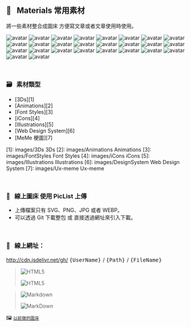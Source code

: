                               
## :art: &nbsp; Materials 常用素材
  將一些素材整合成圖床         方便寫文章或者文章使用時使用。

<img
  src="https://api.dicebear.com/6.x/pixel-art/svg?seed=INv1mh8&backgroundColor=0d177c&rotate=23&scale=68&radius=12&size=300"
  alt="avatar"
/>
<img
  src="https://api.dicebear.com/6.x/pixel-art/svg?seed=0JIZq68&backgroundColor=c92486&rotate=293&scale=184&radius=12&size=300"
  alt="avatar"
/>
<img
  src="https://api.dicebear.com/6.x/pixel-art/svg?seed=rNRZDf8&backgroundColor=2e7725&rotate=98&scale=117&radius=12&size=300"
  alt="avatar"
/>
<img
  src="https://api.dicebear.com/6.x/pixel-art/svg?seed=SFXw3a8&backgroundColor=b895f8&rotate=317&scale=116&radius=12&size=300"
  alt="avatar"
/>
<img
  src="https://api.dicebear.com/6.x/pixel-art/svg?seed=OSVEHF8&backgroundColor=3d0560&rotate=279&scale=182&radius=12&size=300"
  alt="avatar"
/>
<img
  src="https://api.dicebear.com/6.x/pixel-art/svg?seed=Tgl9sN8&backgroundColor=7dbb28&rotate=268&scale=132&radius=12&size=300"
  alt="avatar"
/>
<img
  src="https://api.dicebear.com/6.x/pixel-art/svg?seed=ythK8n8&backgroundColor=e8be80&rotate=184&scale=178&radius=12&size=300"
  alt="avatar"
/>
<img
  src="https://api.dicebear.com/6.x/pixel-art/svg?seed=fsthid8&backgroundColor=f0db0a&rotate=119&scale=69&radius=12&size=300"
  alt="avatar"
/>
<img
  src="https://api.dicebear.com/6.x/pixel-art/svg?seed=VK9lFT8&backgroundColor=95a009&rotate=291&scale=80&radius=12&size=300"
  alt="avatar"
/>
<img
  src="https://api.dicebear.com/6.x/pixel-art/svg?seed=5l92448&backgroundColor=5c6c9c&rotate=205&scale=169&radius=12&size=300"
  alt="avatar"
/> <img
  src="https://api.dicebear.com/6.x/pixel-art/svg?seed=uXi3sl8&backgroundColor=2de90e&rotate=90&scale=136&radius=12&size=300"
  alt="avatar"
/>
<img
  src="https://api.dicebear.com/6.x/pixel-art/svg?seed=BT18TS8&backgroundColor=e1d3f5&rotate=12&scale=111&radius=12&size=300"
  alt="avatar"
/>
<img
  src="https://api.dicebear.com/6.x/pixel-art/svg?seed=of8rmU8&backgroundColor=4de30c&rotate=181&scale=142&radius=12&size=300"
  alt="avatar"
/> <img
  src="https://api.dicebear.com/6.x/pixel-art/svg?seed=INv1mh8&backgroundColor=0d177c&rotate=23&scale=68&radius=12&size=300"
  alt="avatar"
/>
<img
  src="https://api.dicebear.com/6.x/pixel-art/svg?seed=0JIZq68&backgroundColor=c92486&rotate=293&scale=184&radius=12&size=300"
  alt="avatar"
/>
<img
  src="https://api.dicebear.com/6.x/pixel-art/svg?seed=rNRZDf8&backgroundColor=2e7725&rotate=98&scale=117&radius=12&size=300"
  alt="avatar"
/> <img
  src="https://api.dicebear.com/6.x/pixel-art/svg?seed=SFXw3a8&backgroundColor=b895f8&rotate=317&scale=116&radius=12&size=300"
  alt="avatar"
/>
<img
  src="https://api.dicebear.com/6.x/pixel-art/svg?seed=OSVEHF8&backgroundColor=3d0560&rotate=279&scale=182&radius=12&size=300"
  alt="avatar"
/>
<img
  src="https://api.dicebear.com/6.x/pixel-art/svg?seed=Tgl9sN8&backgroundColor=7dbb28&rotate=268&scale=132&radius=12&size=300"
  alt="avatar"
/> <img
  src="https://api.dicebear.com/6.x/pixel-art/svg?seed=ythK8n8&backgroundColor=e8be80&rotate=184&scale=178&radius=12&size=300"
  alt="avatar"
/>
<img
  src="https://api.dicebear.com/6.x/pixel-art/svg?seed=fsthid8&backgroundColor=f0db0a&rotate=119&scale=69&radius=12&size=300"
  alt="avatar"
/>
<img
  src="https://api.dicebear.com/6.x/pixel-art/svg?seed=VK9lFT8&backgroundColor=95a009&rotate=291&scale=80&radius=12&size=300"
  alt="avatar"
/> 
<img
  src="https://api.dicebear.com/6.x/pixel-art/svg?seed=5l92448&backgroundColor=5c6c9c&rotate=205&scale=169&radius=12&size=300"
  alt="avatar"
/>
<img
  src="https://api.dicebear.com/6.x/pixel-art/svg?seed=uXi3sl8&backgroundColor=2de90e&rotate=90&scale=136&radius=12&size=300"
  alt="avatar"
/>
<img
  src="https://api.dicebear.com/6.x/pixel-art/svg?seed=BT18TS8&backgroundColor=e1d3f5&rotate=12&scale=111&radius=12&size=300"
  alt="avatar"
/>
<img src="https://api.dicebear.com/6.x/pixel-art/svg?seed=of8rmU8&backgroundColor=4de30c&rotate=181&scale=142&radius=12&size=300" alt="avatar" />

  
  &nbsp;

  ### :card_file_box: &nbsp; 素材類型
   * [3Ds][1]
   * [Animations][2]
   * [Font Styles][3] 
   * [iCons][4]
   * [Illustrations][5]
   * [Web Design System][6]
   * [MeMe 梗圖][7]
  
  [1]: images/3Ds            3Ds
  [2]: images/Animations     Animations
  [3]: images/FontStyles     Font Styles
  [4]: images/iCons          iCons
  [5]: images/Illustrations  Illustrations
  [6]: images/DesignSystem   Web Design System
  [7]: images/Ux-meme        Ux-meme

  &nbsp;


  ### :rocket: &nbsp; 線上圖床         使用 PicList 上傳
  * 上傳檔案只有 SVG、PNG、JPG 或者 WEBP。
  * 可以透過 Git 下載整包 或 直接透過網址來引入下載。

  &nbsp;

  ### :link: &nbsp; **線上網址**：
  http://cdn.jsdelivr.net/gh/ <big> `{UserName}` </big> / <big> `{Path}` </big> / <big> `{FileName}` </big>


  > ![HTML5]("https://img.shields.io/badge/html5-%23E34F26.svg?style=for-the-badge&logo=html5&logoColor=white)
  > 
  > ![HTML5]("https://cdn.jsdelivr.net/gh/Barry028/materials/dist/images/Html-windows.svg)


  > ![Markdown]("https://img.shields.io/badge/markdown-%23000000.svg?style=for-the-badge&logo=markdown&logoColor=white)
  > 
  > ![MarkDown]("https://cdn.jsdelivr.net/gh/Barry028/materials/images/MarkDown-windows.svg)
  

  🖼️  <small> [以前做的圖床]("https://codepen.io/barry199002/full/KKojxXX/13341a19a81088f2e3546004117a64e4) </small>
    

<!--  
✖️  :heavy_multiplication_x:  ➕ :heavy_plus_sign: top
top ➖ :heavy_minus_sign:  ➗ :heavy_division_sign: top
top ♾️  :infinity:    
⚠️  :warning:  🚫  :no_entry_sign: top
  ‼️  :bangbang:  ⁉️  :interrobang: top
top ❓ :question:  ❔ :grey_question: top
top ❕ :grey_exclamation:  ❗ :exclamation:
:heavy_exclamation_mark:  top
top 〰️  :wavy_dash:   x
💱 :currency_exchange: 💲 :heavy_dollar_sign:
🔙  :back:  🔚 :end: top
top 🔛 :on:  🔜 :soon:  top
top 🔝 :top:     top

💬 :speech_balloon:
👁️‍🗨️ :eye_speech_bubble:
🗨️  :left_speech_bubble:
💭 :thought_balloon:
🗯️ :right_anger_bubble:
🤖 :robot:
👋 :wave:
👌 :ok_hand:
✌️  :v:
👈 :point_left:
👉 :point_right:
👆 :point_up_2:
🖕 :fu:
👍 :+1:
🌍 :earth_africa:
🌎 :earth_americas:
🌏 :earth_asia:
🌐 :globe_with_meridians:
🗺️  :world_map:
🌁 :foggy:
🌃 :night_with_stars:
🏙️ :cityscape:
🌄 :sunrise_over_mountains:
🌅 :sunrise:
🌆 :city_sunset:
🌇 :city_sunrise:
🌉 :bridge_at_night:
🗾 :japan:
🌌 :milky_way:
🌠  :stars:
⭐ :star:  top
🌟 :star2:
🎈 :balloon:
🎟️ :tickets:
🎮 :video_game:
🎯 :dart:
🪀 :yo_yo:
🎁 :gift:
🎉 :tada:
🏆 :trophy:
🧭 :compass:
🍪 :cookie:
⌛ :hourglass:
⏳ :hourglass_flowing_sand:
⌚ :watch:
⏰ :alarm_clock:
⏱️  :stopwatch:
🚀 :rocket:
🖼️  :framed_picture:
📟 :pager:
📠 :fax:
📱 :iphone:
📲 :calling:
💻 :computer:
🖱️  :computer_mouse:
🖲️  :trackball:
📔 :notebook_with_decorative_cover:
📚 :books:
📓 :notebook:
🔖 :bookmark:
📑 :bookmark_tabs:
🏷️  :label:
📰 :newspaper:
📜 :scroll:
📒 :ledger:
🧾 :receipt: 💹 :chart:
📤 :outbox_tray:
✉️  :envelope:  📧 :e-mail:
📨 :incoming_envelope: 📩 :envelope_with_arrow:
📤 :outbox_tray: 📥 :inbox_tray:
📦 :package: 📫 :mailbox:  📪  :mailbox_closed:  📬 :mailbox_with_mail:
✏️  :pencil2:
📝 :memo:  📅 :date:  📆 :calendar:
💼 :briefcase: 📁 :file_folder:  📂 :open_file_folder:  🗂️  :card_index_dividers:
🗒️  :spiral_notepad:  🗓️  :spiral_calendar:
📇 :card_index:
:chart_with_upwards_trend:
📉 :chart_with_downwards_trend:
📊 :bar_chart:
📋 :clipboard:
📌 :pushpin:
📍 :round_pushpin:
📎 :paperclip:
🖇️  :paperclips:
📏 :straight_ruler:
📐 :triangular_ruler:
✂️  :scissors:
🗃️  :card_file_box:
🗄️  :file_cabinet:
🗑️  :wastebasket:
🧺 :basket:
🔒 :lock:  🔓 :unlock:  ☑️  :ballot_box_with_check: ✔️  :heavy_check_mark:
🧻 :roll_of_paper:  ⭕  :o:  ❌  :x:  ✅  :white_check_mark:  ❎ :negative_squared_cross_mark:
©️  :copyright: ®️  :registered:  ™️  :tm:
---
:card_index:
:bulb:
:memo:
:card_file_box:
:iphone:
:mag:
:label:
:page_facing_up:
:technologist:
:pencil2:

:money_
<kbd>
<img src="https://api.dicebear.com/6.x/pixel-art/svg?scale=160&rotate=60&backgroundType=gradientLinear&backgroundRotation=0         360         240         210&backgroundColor=c0aede         d1d4f9         ffdfbf         ffd5dc         transparent         b6e3f4&radius=6 alt=avatar width=88 />
</kbd>

<kbd>
<img src="https://api.dicebear.com/6.x/pixel-art/svg?seed=Snowball&scale=175&rotate=80&backgroundRotation=0         360         240         210&randomizeIds=true&backgroundColor=A5EBFF         FFF9E9         C7FFCA         ffd5dc         72C0AE&radius=6&mood[] alt=avatar width=88 />
</kbd>

<kbd>
<img src="https://api.dicebear.com/6.x/pixel-art/svg?&scale=160&rotate=40&backgroundRotation=0         360         240         210&randomizeIds=true&backgroundColor=A5EBFF         FFF9E9         C7FFCA         ffd5dc         72C0AE&radius=6&mood[] alt=avatar width=88 />
</kbd>

<kbd>
<img src="https://api.dicebear.com/6.x/pixel-art/svg?seed=Luna&scale=160&rotate=200&backgroundRotation=0         360         240         210&randomizeIds=true&backgroundColor=A5EBFF         FFF9E9         C7FFCA         ffd5dc         72C0AE&radius=6&mood[] alt=avatar width=88 />
</kbd>

<kbd>
  <img src="https://api.dicebear.com/6.x/pixel-art/svg?seed=Boo&scale=160&rotate=45&backgroundType=gradientLinear&backgroundRotation=0         360         240         210&randomizeIds=true&backgroundColor=A5EBFF         FFF9E9         C7FFCA         ffd5dc         72C0AE&radius=6&mood[] alt=avatar width=88 />
</kbd>

<kbd>
  <img src="https://api.dicebear.com/6.x/bottts/svg?seed=Mittens&radius=6 alt=avatar width=88 />
</kbd>

<kbd>
<img src="https://api.dicebear.com/6.x/bottts/svg?seed=Oliver&radius=6 alt=avatar width=88 />
</kbd>

<kbd>
<img src="https://api.dicebear.com/6.x/bottts/svg?seed=Kiki&radius=6 alt=avatar width=88 />
</kbd>

<kbd>
<img src="https://api.dicebear.com/6.x/bottts/svg?seed=Tinkerbell&radius=6 alt=avatar width=88 />
</kbd>

<kbd>
<img src="https://api.dicebear.com/6.x/bottts/svg?seed=Midnight&radius=6 alt=avatar width=88 />
</kbd>

<kbd>
<img src="https://api.dicebear.com/6.x/bottts/svg?seed=George&radius=6 alt=avatar width=88 />
</kbd>

<kbd>
<img src="https://api.dicebear.com/6.x/bottts/svg?seed=Sassy&radius=6 alt=avatar width=88 />
</kbd>

<kbd>
<img src="https://api.dicebear.com/6.x/avataaars-neutral/svg?seed=Whiskers&radius=6 alt=avatar width=88 />
</kbd>

<kbd>
<img src="https://api.dicebear.com/6.x/avataaars-neutral/svg?seed=Bear&radius=6 alt=avatar width=88 />
</kbd>

<kbd>
<img src="https://api.dicebear.com/6.x/avataaars-neutral/svg?seed=Daisy&radius=6 alt=avatar width=88 />
</kbd>

<kbd>
 <img src="https://api.dicebear.com/6.x/avataaars-neutral/svg?seed=Max&radius=6 alt=avatar width=88 />
</kbd>

<kbd>
<img src="https://api.dicebear.com/6.x/avataaars-neutral/svg?seed=Abby&radius=6 alt=avatar width=88 />
</kbd>

![]("https://api.dicebear.com/6.x/pixel-art-neutral/svg?seed=A&backgroundColor=b6e3f4&scale=120&rotate=30&radius=6&size=120)
![]("https://api.dicebear.com/6.x/pixel-art-neutral/svg?seed=B&backgroundColor=c0aede&scale=160&rotate=125&radius=6&size=120)
![]("https://api.dicebear.com/6.x/pixel-art-neutral/svg?seed=C&backgroundColor=DEB664&scale=110&rotate=55&radius=6&size=120)
![]("https://api.dicebear.com/6.x/pixel-art-neutral/svg?seed=D&backgroundColor=64C9DE&scale=145&rotate=180&radius=6&size=120)
![]("https://api.dicebear.com/6.x/pixel-art-neutral/svg?seed=E&backgroundColor=A77762&scale=125&rotate=325&radius=6&size=120)
![]("https://api.dicebear.com/6.x/pixel-art-neutral/svg?seed=F&backgroundColor=b6e3f4&scale=120&rotate=30&radius=6&size=120)
![]("https://api.dicebear.com/6.x/pixel-art-neutral/svg?seed=G&backgroundColor=32E97C&scale=160&rotate=125&radius=6&size=120)  <br/>
![]("https://api.dicebear.com/6.x/pixel-art-neutral/svg?seed=H&backgroundColor=B72225&scale=110&rotate=55&radius=6&size=120)
![]("https://api.dicebear.com/6.x/pixel-art-neutral/svg?seed=I&backgroundColor=64C9DE&scale=145&rotate=180&radius=6&size=120)
![]("https://api.dicebear.com/6.x/pixel-art-neutral/svg?seed=J&backgroundColor=22B7B4&scale=125&rotate=325&radius=6&size=120)
![]("https://api.dicebear.com/6.x/pixel-art-neutral/svg?seed=I&backgroundColor=381FF1&scale=145&rotate=180&radius=6&size=120)
![]("https://api.dicebear.com/6.x/pixel-art-neutral/svg?seed=J&backgroundColor=D8F11F&scale=125&rotate=325&radius=6&size=120)
![]("https://api.dicebear.com/6.x/pixel-art-neutral/svg?seed=I&backgroundColor=F4B518&scale=145&rotate=180&radius=6&size=120)
![]("https://api.dicebear.com/6.x/pixel-art-neutral/svg?seed=J&backgroundColor=FDF151&scale=125&rotate=325&radius=6&size=120)

![HTML5]("https://img.shields.io/badge/html5-%23E34F26.svg?style=for-the-badge&logo=html5&logoColor=white)  
``` html
<img src="https://cdn.jsdelivr.net/gh/Barry028/materials/images/Animations/BarrYUFO.svg  alt=BarrY UFO />
```      

![Markdown]("https://img.shields.io/badge/markdown-%23000000.svg?style=for-the-badge&logo=markdown&logoColor=white)
``` markdown
![Barry]("https://cdn.jsdelivr.net/gh/Barry028/materials/images/Animations/BarrYUFO.svg)  
``` 
 
 -->  
